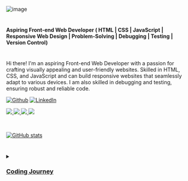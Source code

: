 ![image](https://github.com/Tyreece-Leishman/Tyreece-Leishman/assets/116001061/e858a615-3f45-49ca-89a3-8f3a526f3a13)




#

**Aspiring Front-end Web Developer (  HTML |  CSS |  JavaScript | Responsive Web Design |  Problem-Solving | Debugging |  Testing | Version Control)**

#

Hi there! I'm an aspiring Front-end Web Developer with a passion for crafting visually appealing and user-friendly websites. Skilled in HTML, CSS, and JavaScript  and can build responsive websites that seamlessly adapt to various devices. I am also skilled in debugging and testing, ensuring robust and reliable code.

<p><a href="https://github.com/Tyreece-Leishman" target="_blank"><img alt="Github" src="https://img.shields.io/badge/GitHub-%2312100E.svg?&style=for-the-badge&logo=Github&logoColor=white" /></a></a> <a href="https://www.linkedin.com/in/tyreece-leishman/" target="_blank"><img alt="LinkedIn" src="https://img.shields.io/badge/linkedin-%230077B5.svg?&style=for-the-badge&logo=linkedin&logoColor=white"/>
</p>
<p>
 <img src="https://img.shields.io/badge/HTML5-E34F26?style=for-the-badge&logo=html5&logoColor=white">
  <img src="https://img.shields.io/badge/CSS3-1572B6?style=for-the-badge&logo=css3&logoColor=white">
  <img src="https://img.shields.io/badge/JavaScript-323330?style=for-the-badge&logo=javascript&logoColor=F7DF1E">
  <img src="https://img.shields.io/badge/GIT-E44C30?style=for-the-badge&logo=git&logoColor=white">
</p>
<br/>


![GitHub stats](https://github-readme-stats.vercel.app/api?username=Tyreece-Leishman&show_icons=true&theme=transparent)


#

<details>
 <summary><h3>Coding Journey</h3></summary>

My coding journey has been interesting, it started with the building blocks of the web HTML through I learnt with freecodecamp. I remember crafting my first cat photo app, as I began understanding the structuring of content. Next, I explored some CSS by crafting a coffee menu, honing my skills in styling and design. As I learnt more and more I developed a solid grasp of HTML and CSS and worked on various projects which can be found in my repositories. lastly I experimented with JavaScript by adding functionality to my projects. 

